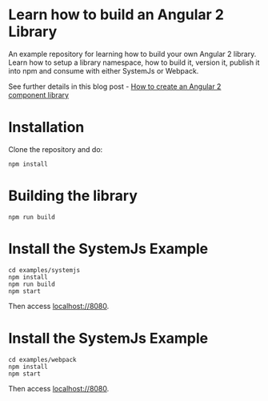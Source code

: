 
# Learn how to build an Angular 2 Library

An example repository for learning how to build your own Angular 2 library. Learn how to setup a library namespace, how to build it, version it, publish it into npm and consume with either SystemJs or Webpack.

See further details in this blog post - [How to create an Angular 2 component library](http://blog.jhades.org/how-to-create-an-angular-2-library/)


# Installation

Clone the repository and do:

    npm install

# Building the library

    npm run build
    
# Install the SystemJs Example 
    
    cd examples/systemjs
    npm install
    npm run build
    npm start
    
Then access [localhost://8080](localhost://8080).

# Install the SystemJs Example 
    
    cd examples/webpack
    npm install
    npm start
    
Then access [localhost://8080](localhost://8080).
